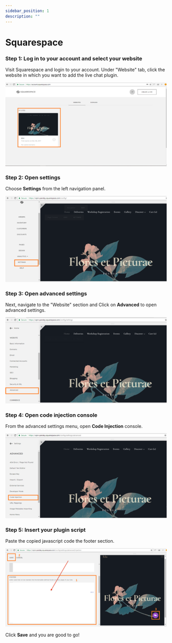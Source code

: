 ```yaml
---
sidebar_position: 1
description: ""
---
```


# Squarespace

### **Step 1: Log in to your account and select your website**

Visit Squarespace and login to your account. Under "Website" tab, click the website in which you want to add the live chat plugin.

![Squarespace](../images/squarespace/Untitled.png)

### **Step 2: Open settings**

Choose **Settings** from the left navigation panel.

![Squarespace](../images/squarespace/Untitled%201.png)

### **Step 3: Open advanced settings**

Next, navigate to the "Website" section and Click on **Advanced** to open advanced settings.

![Squarespace](../images/squarespace/Untitled%202.png)

### **Step 4: Open code injection console**

From the advanced settings menu, open **Code Injection** console.

![Squarespace](../images/squarespace/Untitled%203.png)

### **Step 5: Insert your plugin script**

Paste the copied javascript code the footer section.

![Squarespace](../images/squarespace/Untitled%204.png)

Click **Save** and you are good to go!